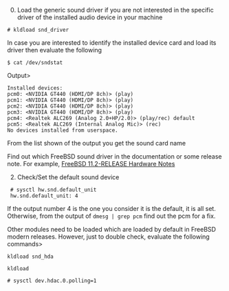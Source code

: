 
0. Load the generic sound driver if you are not interested in the specific driver of the installed audio device in your machine

```
# kldload snd_driver
```

In case you are interested to identify the installed device card and load its driver then evaluate the following

```
$ cat /dev/sndstat
```
Output>
```
Installed devices:
pcm0: <NVIDIA GT440 (HDMI/DP 8ch)> (play)
pcm1: <NVIDIA GT440 (HDMI/DP 8ch)> (play)
pcm2: <NVIDIA GT440 (HDMI/DP 8ch)> (play)
pcm3: <NVIDIA GT440 (HDMI/DP 8ch)> (play)
pcm4: <Realtek ALC269 (Analog 2.0+HP/2.0)> (play/rec) default
pcm5: <Realtek ALC269 (Internal Analog Mic)> (rec)
No devices installed from userspace.
```

From the list shown of the output you get the sound card name

Find out which FreeBSD sound driver in the documentation or some release note. For example, [FreeBSD 11.2-RELEASE Hardware Notes](https://www.freebsd.org/releases/11.2R/hardware.html#sound)

2. Check/Set the default sound device
```
 # sysctl hw.snd.default_unit
 hw.snd.default_unit: 4
```
If the output number 4 is the one you consider it is the default, it is all set.
Otherwise, from the output of `dmesg | grep pcm` find out the pcm<n> for a fix.

Other modules need to be loaded which are loaded by default in FreeBSD modern releases. However, just to double check, evaluate the following commands>

```
kldload snd_hda
```

```
kldload 
```

```
# sysctl dev.hdac.0.polling=1

```
